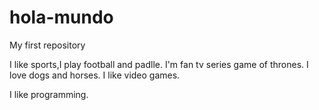 # hola-mundo

My first repository

I like sports,I play football and padlle. I'm fan tv series game of thrones. I love dogs and horses. I like video games.

I like programming.
